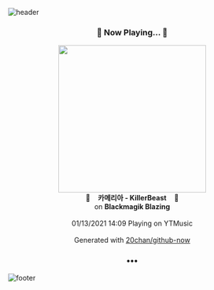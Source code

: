 ![header](https://capsule-render.vercel.app/api?type=wave&height=170&section=header&text=Hi.%20I'm%20SHIFT&fontColor=090707&fontAlignX=45&fontAlignY=65&fontSize=100)

<h3 align="center">🎵 Now Playing... 🎵</h3>
<p align="center">
  <a href="https://music.youtube.com/channel/UCRjVmUQ3CW1kH6vP1VGskWA">
    <img width="300" src="https://lh3.googleusercontent.com/z_lrxgzmfh4aqBzFpdWXtmD8frd63tXShAP5SZDQcC74oG1LL3jQN13u5VthohKvgU7lnjWJiqRDm3QtAQ">
  </a>
  <br>
  🎵&nbsp&nbsp&nbsp <b>카메리아 - KillerBeast</b> &nbsp&nbsp&nbsp🎵
  <br>
  on <b>Blackmagik Blazing</b>
  
  <br />
  <br />
  01/13/2021 14:09 Playing on YTMusic
  <br />
  <br />
  Generated with <a href="https://github.com/20chan/github-now">20chan/github-now</a>
</p>

<h3 align="center">•••</h3>

![footer](https://capsule-render.vercel.app/api?type=wave&height=150&section=footer)
